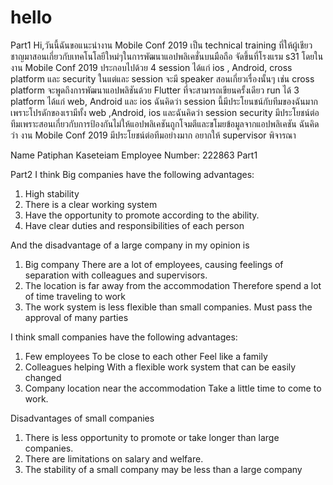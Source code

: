 # hello
Part1
Hi,วันนี้ฉันขอแนะนำงาน Mobile Conf 2019 เป็น technical training ที่ให้ผู้เชียวชาญมาสอนเกี่ยวกับเทคโนโลยีใหม่ๆในการพัฒนาแอปพลิเคชั่นบนมือถือ จัดขึ้นที่โรงแรม s31 โดยในงาน Mobile Conf 2019 ประกอบไปด้วย 4 session ได้แก่ ios , Android, cross platform และ security ในแต่และ session จะมี speaker สอนเกี่ยวเรื่องนั้นๆ เช่น cross platform จะพูดถึงการพัฒนาแอปพลิชันด้วย Flutter ที่จะสามารถเขียนครั้งเดียว run ได้ 3 platform  ได้แก่ web,  Android และ ios
ฉันคิดว่า session นี้มีประโยนชน์กับทีมของฉันมากเพราะโปรดักของเรามีทั้ง web ,Android, ios  และฉันคิดว่า session security มีประโยชน์ต่อทีมเพราะสอนเกี่ยวกับการป้องกันไม่ให้แอปพลิเคชันถูกโจมตีและขโมยข้อมูลจากแอปพลิเคชัน
ฉันคิดว่า งาน Mobile Conf 2019 มีประโยชน์ต่อทีมอย่างมาก อยากให้ supervisor พิจารณา

Name Patiphan Kaseteiam                Employee Number: 222863
Part1



Part2
I think Big companies have the following advantages:
1. High stability
2. There is a clear working system
3. Have the opportunity to promote according to the ability.
4. Have clear duties and responsibilities of each person

And the disadvantage of a large company in my opinion is
1. Big company There are a lot of employees, causing feelings of separation with colleagues and supervisors.
2. The location is far away from the accommodation Therefore spend a lot of time traveling to work
3. The work system is less flexible than small companies. Must pass the approval of many parties

I think small companies have the following advantages:
1. Few employees To be close to each other Feel like a family
2. Colleagues helping With a flexible work system that can be easily changed
3. Company location near the accommodation Take a little time to come to work.

Disadvantages of small companies
1. There is less opportunity to promote or take longer than large companies.
2. There are limitations on salary and welfare.
3. The stability of a small company may be less than a large company


